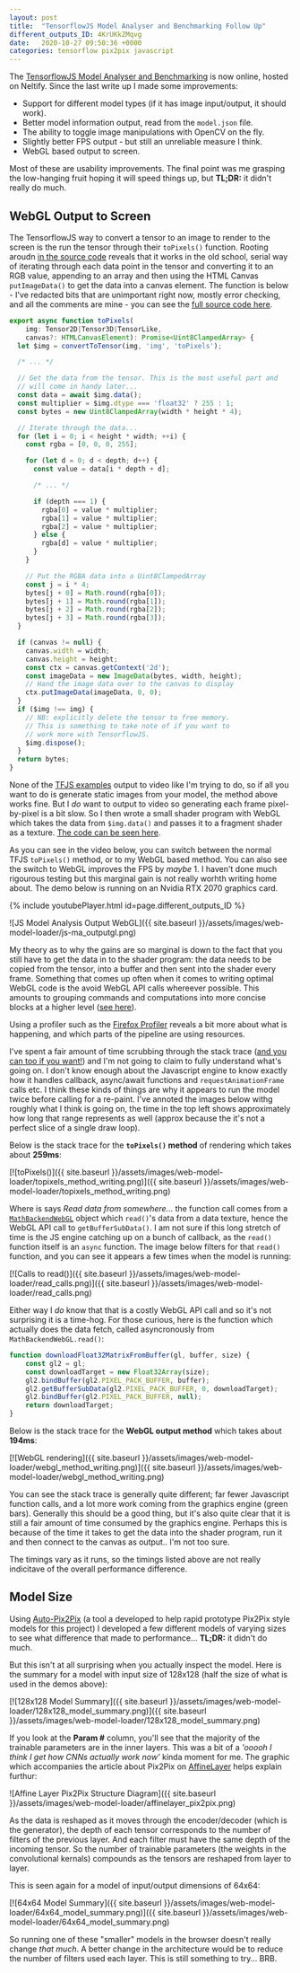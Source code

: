 ```yaml
---
layout: post
title:  "TensorflowJS Model Analyser and Benchmarking Follow Up"
different_outputs_ID: 4KrUKkZMqvg
date:   2020-10-27 09:50:36 +0000
categories: tensorflow pix2pix javascript
---
```


The [TensorflowJS Model Analyser and Benchmarking][netlify-app] is now online, hosted on Neltify. Since the last write up I made some improvements:

- Support for different model types (if it has image input/output, it should work).
- Better model information output, read from the `model.json` file.
- The ability to toggle image manipulations with OpenCV on the fly.
- Slightly better FPS output - but still an unreliable measure I think.
- WebGL based output to screen.

Most of these are usability improvements. The final point was me grasping the low-hanging fruit hoping it will speed things up, but __TL;DR:__ it didn't really do much.

## WebGL Output to Screen

The TensorflowJS way to convert a tensor to an image to render to the screen is the run the tensor through their `toPixels()` function. Rooting aroudn [in the source code](https://github.com/tensorflow/tfjs/) reveals that it works in the old school, serial way of iterating through each data point in the tensor and converting it to an RGB value, appending to an array and then using the HTML Canvas `putImageData()` to get the data into a canvas element. The function is below - I've redacted bits that are unimportant right now, mostly error checking, and all the comments are mine - you can see the [full source code here](https://github.com/tensorflow/tfjs/blob/master/tfjs-core/src/ops/browser.ts).

```javascript
export async function toPixels(
    img: Tensor2D|Tensor3D|TensorLike,
    canvas?: HTMLCanvasElement): Promise<Uint8ClampedArray> {
  let $img = convertToTensor(img, 'img', 'toPixels');

  /* ... */

  // Get the data from the tensor. This is the most useful part and 
  // will come in handy later...
  const data = await $img.data();
  const multiplier = $img.dtype === 'float32' ? 255 : 1;
  const bytes = new Uint8ClampedArray(width * height * 4);

  // Iterate through the data...
  for (let i = 0; i < height * width; ++i) {
    const rgba = [0, 0, 0, 255];

    for (let d = 0; d < depth; d++) {
      const value = data[i * depth + d];

      /* ... */

      if (depth === 1) {
        rgba[0] = value * multiplier;
        rgba[1] = value * multiplier;
        rgba[2] = value * multiplier;
      } else {
        rgba[d] = value * multiplier;
      }
    }

    // Put the RGBA data into a Uint8ClampedArray
    const j = i * 4;
    bytes[j + 0] = Math.round(rgba[0]);
    bytes[j + 1] = Math.round(rgba[1]);
    bytes[j + 2] = Math.round(rgba[2]);
    bytes[j + 3] = Math.round(rgba[3]);
  }

  if (canvas != null) {
    canvas.width = width;
    canvas.height = height;
    const ctx = canvas.getContext('2d');
    const imageData = new ImageData(bytes, width, height);
    // Hand the image data over to the canvas to display
    ctx.putImageData(imageData, 0, 0);
  }
  if ($img !== img) {
    // NB: explicitly delete the tensor to free memory.
    // This is something to take note of if you want to
    // work more with TensorflowJS.
    $img.dispose();
  }
  return bytes;
}
```

None of the [TFJS examples](https://github.com/tensorflow/tfjs-examples) output to video like I'm trying to do, so if all you want to do is generate static images from your model, the method above works fine. But I _do_ want to output to video so generating each frame pixel-by-pixel is a bit slow. So I then wrote a small shader program with WebGL which takes the data from `$img.data()` and passes it to a fragment shader as a texture. [The code can be seen here](https://github.com/joshmurr/js-model-analysis/blob/master/src/outputGL.js).

As you can see in the video below, you can switch between the normal TFJS `toPixels()` method, or to my WebGL based method. You can also see the switch to WebGL improves the FPS by _maybe_ 1. I haven't done much rigourous testing but this marginal gain is not really worhth writing home about. The demo below is running on an Nvidia RTX 2070 graphics card.

{% include youtubePlayer.html id=page.different_outputs_ID %}

![JS Model Analysis Output WebGL]({{ site.baseurl }}/assets/images/web-model-loader/js-ma_outputgl.png)

My theory as to why the gains are so marginal is down to the fact that you still have to get the data in to the shader program: the data needs to be copied from the tensor, into a buffer and then sent into the shader every frame. Something that comes up often when it comes to writing optimal WebGL code is the avoid WebGL API calls whereever possible. This amounts to grouping commands and computations into more concise blocks at a higher level ([see here](https://emscripten.org/docs/optimizing/Optimizing-WebGL.html#avoid-redundant-calls)).

Using a profiler such as the [Firefox Profiler](https://profiler.firefox.com/) reveals a bit more about what is happening, and which parts of the pipeline are using resources.

I've spent a fair amount of time scrubbing through the stack trace ([and you can too if you want!](https://share.firefox.dev/2HEHqgL)) and I'm not going to claim to fully understand what's going on. I don't know enough about the Javascript engine to know exactly how it handles callback, async/await functions and `requestAnimationFrame` calls etc. I think these kinds of things are why it appears to run the model twice before calling for a re-paint. I've annoted the images below withg roughly what I think is going on, the time in the top left shows approximately how long that range represents as well (approx because the it's not a perfect slice of a single draw loop).

Below is the stack trace for the __`toPixels()` method__ of rendering which takes about __259ms__:

[![toPixels()]({{ site.baseurl }}/assets/images/web-model-loader/topixels_method_writing.png)]({{ site.baseurl }}/assets/images/web-model-loader/topixels_method_writing.png)

Where is says _Read data from somewhere..._ the function call comes from a [`MathBackendWebGL`](https://github.com/tensorflow/tfjs/blob/12c4bbf642186bae417234b3b7d8ccf40abe3d10/tfjs-backend-webgl/src/backend_webgl.ts#L200) object which `read()`'s data from a data texture, hence the WebGL API call to `getBufferSubData()`. I am not sure if this long stretch of time is the JS engine catching up on a bunch of callback, as the `read()` function itself is an `async` function. The image below filters for that `read()` function, and you can see it appears a few times when the model is running:

[![Calls to read()]({{ site.baseurl }}/assets/images/web-model-loader/read_calls.png)]({{ site.baseurl }}/assets/images/web-model-loader/read_calls.png)

Either way I _do_ know that that is a costly WebGL API call and so it's not surprising it is a time-hog. For those curious, here is the function which actually does the data fetch, called asyncronously from `MathBackendWebGL.read()`:

```javascript
function downloadFloat32MatrixFromBuffer(gl, buffer, size) {
    const gl2 = gl;
    const downloadTarget = new Float32Array(size);
    gl2.bindBuffer(gl2.PIXEL_PACK_BUFFER, buffer);
    gl2.getBufferSubData(gl2.PIXEL_PACK_BUFFER, 0, downloadTarget);
    gl2.bindBuffer(gl2.PIXEL_PACK_BUFFER, null);
    return downloadTarget;
}
```

Below is the stack trace for the __WebGL output method__ which takes about __194ms__:

[![WebGL rendering]({{ site.baseurl }}/assets/images/web-model-loader/webgl_method_writing.png)]({{ site.baseurl }}/assets/images/web-model-loader/webgl_method_writing.png)

You can see the stack trace is generally quite different; far fewer Javascript function calls, and a lot more work coming from the graphics engine (green bars). Generally this should be a good thing, but it's also quite clear that it is still a fair amount of time consumed by the graphics engine. Perhaps this is because of the time it takes to get the data into the shader program, run it and then connect to the canvas as output.. I'm not too sure.

The timings vary as it runs, so the timings listed above are not really indicitave of the overall performance difference.

## Model Size

Using [Auto-Pix2Pix](https://github.com/joshmurr/cci-auto-pix2pix) (a tool a developed to help rapid prototype Pix2Pix style models for this project) I developed a few different models of varying sizes to see what difference that made to performance... __TL;DR:__ it didn't do much.

But this isn't at all surprising when you actually inspect the model. Here is the summary for a model with input size of 128x128 (half the size of what is used in the demos above):

[![128x128 Model Summary]({{ site.baseurl }}/assets/images/web-model-loader/128x128_model_summary.png)]({{ site.baseurl }}/assets/images/web-model-loader/128x128_model_summary.png)

If you look at the __Param #__ column, you'll see that the majority of the trainable parameters are in the inner layers. This was a bit of a _'ooooh I think I get how CNNs actually work now'_ kinda moment for me. The graphic which accompanies the article about Pix2Pix on [AffineLayer](https://affinelayer.com/pix2pix/) helps explain furthur:

![Affine Layer Pix2Pix Structure Diagram]({{ site.baseurl }}/assets/images/web-model-loader/affinelayer_pix2pix.png)

As the data is reshaped as it moves through the encoder/decoder (which is the generator), the depth of each tensor corresponds to the number of filters of the previous layer. And each filter must have the same depth of the incoming tensor. So the number of trainable parameters (the weights in the convolutional kernals) compounds as the tensors are reshaped from layer to layer.

This is seen again for a model of input/output dimensions of 64x64:

[![64x64 Model Summary]({{ site.baseurl }}/assets/images/web-model-loader/64x64_model_summary.png)]({{ site.baseurl }}/assets/images/web-model-loader/64x64_model_summary.png)

So running one of these "smaller" models in the browser doesn't really change _that much_. A better change in the architecture would be to reduce the number of filters used each layer. This is still something to try... BRB.

[netlify-app]: https://cci-js-model-analysis.netlify.app/

